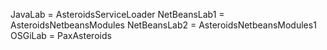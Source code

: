 JavaLab = AsteroidsServiceLoader
NetBeansLab1 = AsteroidsNetbeansModules
NetBeansLab2 = AsteroidsNetbeansModules1
OSGiLab = PaxAsteroids
